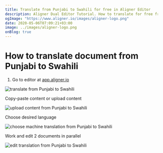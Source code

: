 ```yaml
---
title: Translate from Punjabi to Swahili for free in Aligner Editor
description: Aligner Dual Editor Tutorial. How to translate for free from Punjabi to Swahili. Aligner is multilingual document management platform. 
ogImage: "https://www.aligner.io/images/aligner-logo.png"
date: 2020-05-06T07:09:21+03:00
image: ../images/aligner-logo.png
onBlog: true
---
```


# How to translate document from Punjabi to Swahili

1. Go to editor at [app.aligner.io](https://app.aligner.io "Aligner App web page")

![translate from Punjabi to Swahili](../aligner-blank-editor.png "translate from Punjabi to Swahili")

Copy-paste content or upload content

![upload content from Punjabi to Swahili](../aligner-uploaded-document.png "upload content from Punjabi to Swahili")

Choose desired language

![choose machine translation from Punjabi to Swahili](../aligner-language-dropdown.png "choose machine translation from Punjabi to Swahili")

Work and edit 2 documents in parallel

![edit translation from Punjabi to Swahili](../aligner-double-sitded-editor.png "edit translation from Punjabi to Swahili")

